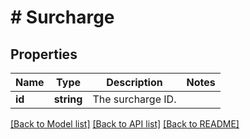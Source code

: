 # # Surcharge

## Properties

Name | Type | Description | Notes
------------ | ------------- | ------------- | -------------
**id** | **string** | The surcharge ID. |

[[Back to Model list]](../../README.md#models) [[Back to API list]](../../README.md#endpoints) [[Back to README]](../../README.md)
